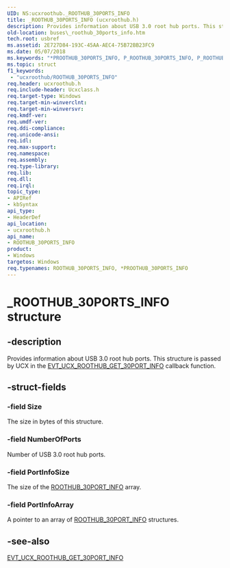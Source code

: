 ```yaml
---
UID: NS:ucxroothub._ROOTHUB_30PORTS_INFO
title: _ROOTHUB_30PORTS_INFO (ucxroothub.h)
description: Provides information about USB 3.0 root hub ports. This structure is passed by UCX in the EVT_UCX_ROOTHUB_GET_30PORT_INFO callback function.
old-location: buses\_roothub_30ports_info.htm
tech.root: usbref
ms.assetid: 2E727D84-193C-45AA-AEC4-75B72BB23FC9
ms.date: 05/07/2018
ms.keywords: "*PROOTHUB_30PORTS_INFO, P_ROOTHUB_30PORTS_INFO, P_ROOTHUB_30PORTS_INFO structure pointer [Buses], ROOTHUB_30PORTS_INFO, ROOTHUB_30PORTS_INFO structure [Buses], _ROOTHUB_30PORTS_INFO, buses._roothub_30ports_info, ucxroothub/P_ROOTHUB_30PORTS_INFO, ucxroothub/_ROOTHUB_30PORTS_INFO"
ms.topic: struct
f1_keywords:
 - "ucxroothub/ROOTHUB_30PORTS_INFO"
req.header: ucxroothub.h
req.include-header: Ucxclass.h
req.target-type: Windows
req.target-min-winverclnt: 
req.target-min-winversvr: 
req.kmdf-ver: 
req.umdf-ver: 
req.ddi-compliance: 
req.unicode-ansi: 
req.idl: 
req.max-support: 
req.namespace: 
req.assembly: 
req.type-library: 
req.lib: 
req.dll: 
req.irql: 
topic_type:
- APIRef
- kbSyntax
api_type:
- HeaderDef
api_location:
- ucxroothub.h
api_name:
- ROOTHUB_30PORTS_INFO
product:
- Windows
targetos: Windows
req.typenames: ROOTHUB_30PORTS_INFO, *PROOTHUB_30PORTS_INFO
---
```


# _ROOTHUB_30PORTS_INFO structure


## -description


Provides information about USB 3.0 root hub ports. This structure is passed by UCX in the <a href="https://docs.microsoft.com/windows-hardware/drivers/ddi/content/ucxroothub/nc-ucxroothub-evt_ucx_roothub_get_30port_info">EVT_UCX_ROOTHUB_GET_30PORT_INFO</a> callback function.


## -struct-fields




### -field Size

The size in bytes of this structure.


### -field NumberOfPorts

Number of USB 3.0 root hub ports.


### -field PortInfoSize

The size of the <a href="https://docs.microsoft.com/windows-hardware/drivers/ddi/content/ucxroothub/ns-ucxroothub-_roothub_30port_info">ROOTHUB_30PORT_INFO</a> array.


### -field PortInfoArray

A pointer to an array of  <a href="https://docs.microsoft.com/windows-hardware/drivers/ddi/content/ucxroothub/ns-ucxroothub-_roothub_30port_info">ROOTHUB_30PORT_INFO</a> structures.


## -see-also




<a href="https://docs.microsoft.com/windows-hardware/drivers/ddi/content/ucxroothub/nc-ucxroothub-evt_ucx_roothub_get_30port_info">EVT_UCX_ROOTHUB_GET_30PORT_INFO</a>
 

 

